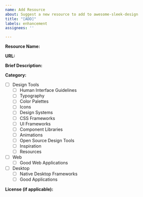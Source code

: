 ```yaml
---
name: Add Resource
about: Suggest a new resource to add to awesome-sleek-design
title: "[ADD]"
labels: enhancement
assignees: ''

---
```


**Resource Name:**

**URL:**

**Brief Description:**


**Category:** 
- [ ] Design Tools
  - [ ] Human Interface Guidelines
  - [ ] Typography
  - [ ] Color Palettes
  - [ ] Icons
  - [ ] Design Systems
  - [ ] CSS Frameworks
  - [ ] UI Frameworks
  - [ ] Component Libraries
  - [ ] Animations
  - [ ] Open Source Design Tools
  - [ ] Inspiration
  - [ ] Resources
- [ ] Web
  - [ ] Good Web Applications
- [ ] Desktop
  - [ ] Native Desktop Frameworks
  - [ ] Good Applications

**License (if applicable):**
